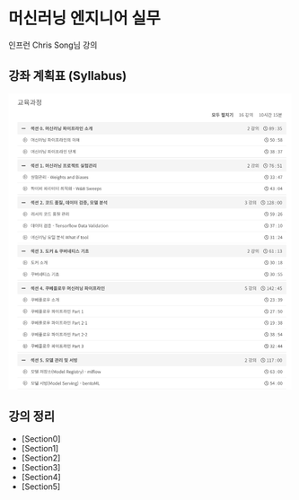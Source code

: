 # 머신러닝 엔지니어 실무
인프런 Chris Song님 강의<br>

## 강좌 계획표 (Syllabus)
![syllabus](../../img/chris_song.png)

## 강의 정리
- [Section0]
- [Section1]
- [Section2]
- [Section3]
- [Section4]
- [Section5]